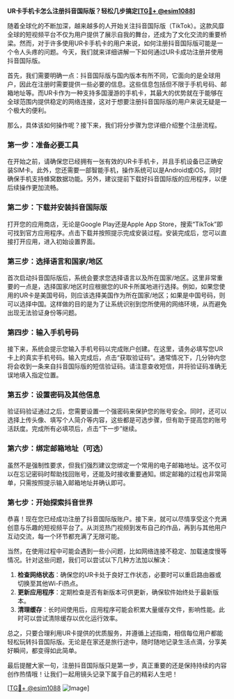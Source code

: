 **UR卡手机卡怎么注册抖音国际版？轻松几步搞定[[TG💪+ @esim1088](https://t.me/s/esim1088)]**

随着全球化的不断加深，越来越多的人开始关注抖音国际版（TikTok）。这款风靡全球的短视频平台不仅为用户提供了展示自我的舞台，还成为了文化交流的重要桥梁。然而，对于许多使用UR卡手机卡的用户来说，如何注册抖音国际版可能是一个令人头疼的问题。今天，我们就来详细讲解一下如何通过UR卡成功注册并使用抖音国际版。

首先，我们需要明确一点：抖音国际版与国内版本有所不同，它面向的是全球用户，因此在注册时需要提供一些必要的信息。这些信息包括但不限于手机号码、邮箱地址等。而UR卡作为一种支持多国漫游的手机卡，其最大的优势就在于能够在全球范围内提供稳定的网络连接，这对于想要注册抖音国际版的用户来说无疑是一个极大的便利。

那么，具体该如何操作呢？接下来，我们将分步骤为您详细介绍整个注册流程。

### 第一步：准备必要工具

在开始之前，请确保您已经拥有一张有效的UR卡手机卡，并且手机设备已正确安装SIM卡。此外，您还需要一部智能手机，操作系统可以是Android或iOS，同时确保手机支持蜂窝数据功能。另外，建议提前下载好抖音国际版的应用程序，以便后续操作更加流畅。

### 第二步：下载并安装抖音国际版

打开您的应用商店，无论是Google Play还是Apple App Store，搜索“TikTok”即可找到官方应用程序。点击下载并按照提示完成安装过程。安装完成后，您可以直接打开应用，进入初始设置界面。

### 第三步：选择语言和国家/地区

首次启动抖音国际版后，系统会要求您选择语言以及所在国家/地区。这里非常重要的一点是，选择国家/地区时应根据您的UR卡所属地进行选择。例如，如果您使用的UR卡是美国号码，则应该选择美国作为所在国家/地区；如果是中国号码，则可以选择中国。这样做的目的是为了让系统识别到您所使用的网络环境，从而避免出现无法验证身份等问题。

### 第四步：输入手机号码

接下来，系统会提示您输入手机号码以完成账户创建。在这里，请务必填写您UR卡上的真实手机号码。输入完成后，点击“获取验证码”。通常情况下，几分钟内您将会收到一条来自抖音国际版的短信验证码。请注意查收短信，并将验证码准确无误地填入指定位置。

### 第五步：设置密码及其他信息

验证码验证通过之后，您需要设置一个强密码来保护您的账号安全。同时，还可以选择上传头像、填写个人简介等内容，这些都是可选步骤，但有助于提高您的账号活跃度。完成所有必填项后，点击“下一步”继续。

### 第六步：绑定邮箱地址（可选）

虽然不是强制性要求，但我们强烈建议您绑定一个常用的电子邮箱地址。这不仅可以在忘记密码时帮助找回账号，还能及时接收重要通知。绑定邮箱的过程也非常简单，只需按照提示输入邮箱地址并确认即可。

### 第七步：开始探索抖音世界

恭喜！现在您已经成功注册了抖音国际版账户。接下来，就可以尽情享受这个充满创意与乐趣的短视频平台了。从浏览热门视频到发布自己的作品，再到与其他用户互动交流，每一个环节都充满了无限可能。

当然，在使用过程中可能会遇到一些小问题，比如网络连接不稳定、加载速度慢等情况。针对这些问题，我们可以尝试以下几种方法加以解决：

1. **检查网络状态**：确保您的UR卡处于良好工作状态，必要时可以重启路由器或切换至其他Wi-Fi热点。
2. **更新应用程序**：定期检查是否有新版本可供更新，确保软件始终处于最新版本。
3. **清理缓存**：长时间使用后，应用程序可能会积累大量缓存文件，影响性能。此时可以尝试清除缓存以优化运行效率。

总之，只要合理利用UR卡提供的优质服务，并遵循上述指南，相信每位用户都能轻松玩转抖音国际版。无论是在家还是旅行途中，随时随地记录生活点滴，分享美好瞬间，都变得如此简单。

最后提醒大家一句，注册抖音国际版只是第一步，真正重要的还是保持持续的内容创作热情哦！让我们一起用镜头记录下属于自己的精彩人生吧！

[[TG💪+ @esim1088](https://t.me/s/esim1088) ![Image](https://i.postimg.cc/4NQfJmqS/Snipaste-2025-05-13-00-14-12.png)]